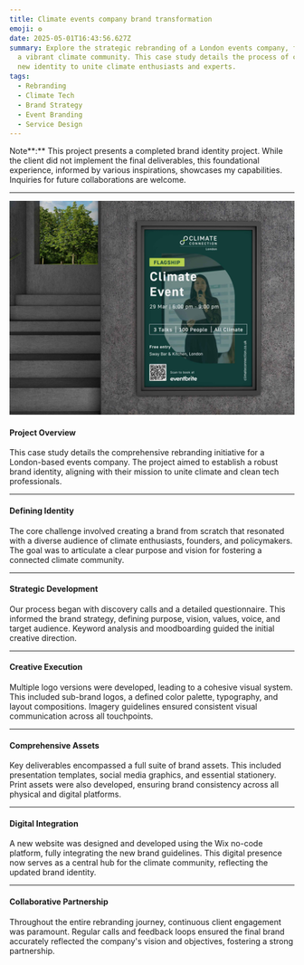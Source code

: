 ```yaml
---
title: Climate events company brand transformation
emoji: ❂
date: 2025-05-01T16:43:56.627Z
summary: Explore the strategic rebranding of a London events company, fostering
  a vibrant climate community. This case study details the process of crafting a
  new identity to unite climate enthusiasts and experts.
tags:
  - Rebranding
  - Climate Tech
  - Brand Strategy
  - Event Branding
  - Service Design
---
```

Note**:** This project presents a completed brand identity project. While the client did not implement the final deliverables, this foundational experience, informed by various inspirations, showcases my capabilities. Inquiries for future collaborations are welcome.

- - -

![](/src/assets/img/climate-connection-wall-poster-mockup.jpg)

#### **Project Overview**

This case study details the comprehensive rebranding initiative for a London-based events company. The project aimed to establish a robust brand identity, aligning with their mission to unite climate and clean tech professionals.

- - -

#### **Defining Identity**

The core challenge involved creating a brand from scratch that resonated with a diverse audience of climate enthusiasts, founders, and policymakers. The goal was to articulate a clear purpose and vision for fostering a connected climate community.

- - -

#### **Strategic Development**

Our process began with discovery calls and a detailed questionnaire. This informed the brand strategy, defining purpose, vision, values, voice, and target audience. Keyword analysis and moodboarding guided the initial creative direction.

- - -

#### **Creative Execution**

Multiple logo versions were developed, leading to a cohesive visual system. This included sub-brand logos, a defined color palette, typography, and layout compositions. Imagery guidelines ensured consistent visual communication across all touchpoints.

- - -

#### **Comprehensive Assets**

Key deliverables encompassed a full suite of brand assets. This included presentation templates, social media graphics, and essential stationery. Print assets were also developed, ensuring brand consistency across all physical and digital platforms.

- - -

#### **Digital Integration**

A new website was designed and developed using the Wix no-code platform, fully integrating the new brand guidelines. This digital presence now serves as a central hub for the climate community, reflecting the updated brand identity.

- - -

#### **Collaborative Partnership**

Throughout the entire rebranding journey, continuous client engagement was paramount. Regular calls and feedback loops ensured the final brand accurately reflected the company's vision and objectives, fostering a strong partnership.